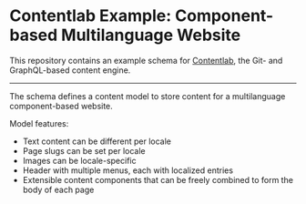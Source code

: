 # Contentlab Example: Component-based Multilanguage Website

This repository contains an example schema for [Contentlab](https://github.com/contentlab-sh/contentlab), the
Git- and GraphQL-based content engine.

---

The schema defines a content model to store content for a multilanguage component-based website.

Model features:

* Text content can be different per locale
* Page slugs can be set per locale
* Images can be locale-specific
* Header with multiple menus, each with localized entries
* Extensible content components that can be freely combined to form the body of each page
